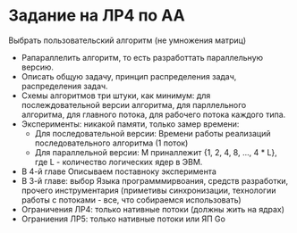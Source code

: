 # Задание на ЛР4 по АА

Выбрать пользовательский алгоритм (не умножения матриц) 
- Рапараллелить алгоритм, то есть разработтать параллельную версию.
- Описать общую задачу, принцип распределения задач, распределения задач.
- Схемы алгоритмов три штуки, как минимум: для послеждовательной версии алгоритма, для парллельного алгоритма, для главного потока, для рабочего потока каждого типа.
- Эксперименты: никакой памяти, только замер времени:
    - Для последовательной версии: Времени работы реализаций последовательного алгоритма (1 поток)
    - Для параллельной версии: M приналлежит {1, 2, 4, 8, ..., 4 * L}, где L - количество логических ядер в ЭВМ.
- В 4-й главе Описываем поставноку эксперимента
- В 3-й главе: выбор Языка программмирвоания, средств разработки, прочего инструментария (приметивы синхронизации, технологии работы с потоками - все, что собираемся использовать)
- Ограничения ЛР4: только нативные потоки (должны жить на ядрах)
- Ограниения ЛР5: только нативные потоки или ЯП Go
